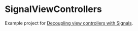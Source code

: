 # SignalViewControllers

Example project for [Decoupling view controllers with Signals](http://engineering.facile.it/decoupling-view-controllers-with-signals).
